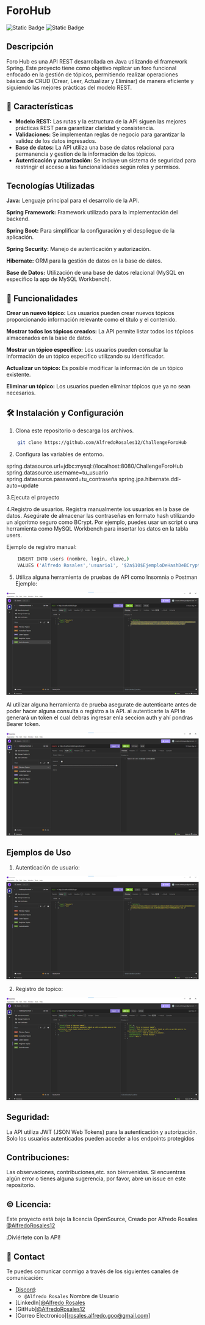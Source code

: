 # ForoHub
![Static Badge](https://img.shields.io/badge/release_date-january-green)
![Static Badge](https://img.shields.io/badge/Status-Under_review-purple)


## Descripción

Foro Hub es una API REST desarrollada en Java utilizando el framework Spring. 
Este proyecto tiene como objetivo replicar un foro funcional enfocado en la gestión de tópicos, permitiendo realizar operaciones básicas de CRUD (Crear, Leer, Actualizar y Eliminar) 
de manera eficiente y siguiendo las mejores prácticas del modelo REST.

## :pencil: Características

- **Modelo REST:** Las rutas y la estructura de la API siguen las mejores prácticas REST para garantizar claridad y consistencia.
- **Validaciones:** Se implementan reglas de negocio para garantizar la validez de los datos ingresados.
- **Base de datos:** La API utiliza una base de datos relacional para permanencia y gestion de la información de los tópicos.
- **Autenticación y autorización:** Se incluye un sistema de seguridad para restringir el acceso a las funcionalidades según roles y permisos.


## Tecnologías Utilizadas

**Java:** Lenguaje principal para el desarrollo de la API.

**Spring Framework:** Framework utilizado para la implementación del backend.

**Spring Boot:** Para simplificar la configuración y el despliegue de la aplicación.

**Spring Security:** Manejo de autenticación y autorización.

**Hibernate:** ORM para la gestión de datos en la base de datos.

**Base de Datos:** Utilización de una base de datos relacional (MySQL en especifico la app de MySQL Workbench).

## :scroll: Funcionalidades

**Crear un nuevo tópico:** Los usuarios pueden crear nuevos tópicos proporcionando información relevante como el título y el contenido.

**Mostrar todos los tópicos creados:** La API permite listar todos los tópicos almacenados en la base de datos.

**Mostrar un tópico específico:** Los usuarios pueden consultar la información de un tópico específico utilizando su identificador.

**Actualizar un tópico:** Es posible modificar la información de un tópico existente.

**Eliminar un tópico:** Los usuarios pueden eliminar tópicos que ya no sean necesarios.


## :hammer_and_wrench: Instalación y Configuración

1. Clona este repositorio o descarga los archivos.

```bash
    git clone https://github.com/AlfredoRosales12/ChallengeForoHub
``` 

2. Configura las variables de entorno.

spring.datasource.url=jdbc:mysql://localhost:8080/ChallengeForoHub
spring.datasource.username=tu_usuario
spring.datasource.password=tu_contraseña
spring.jpa.hibernate.ddl-auto=update

3.Ejecuta el proyecto

4.Registro de usuarios.
Registra manualmente los usuarios en la base de datos. Asegúrate de almacenar las contraseñas en formato hash utilizando un algoritmo seguro como BCrypt. Por ejemplo, puedes usar un script o una herramienta como MySQL Workbench para insertar los datos en la tabla users.

Ejemplo de registro manual:
```bash
    INSERT INTO users (nombre, login, clave,) 
    VALUES ('Alfredo Rosales','usuario1', '$2a$10$EjemploDeHashDeBCrypt');
``` 

5. Utiliza alguna herramienta de pruebas de API como Insomnia o Postman
Ejemplo:

![Imagen de la pagina](src/assets/img/readme/inicio_insomnia.png)

Al utilizar alguna herramienta de prueba asegurate de autenticarte antes de poder hacer alguna consulta o registro a la API.
al autenticarte la API te generará un token el cual debras ingresar enla seccion auth y ahí pondras Bearer token.

![Imagen de la pagina](src/assets/img/readme/ingresarToken.png)


## Ejemplos de Uso

1. Autenticación de usuario:

![Imagen de la pagina](src/assets/img/readme/autenticacion_token.png)

2. Registro de topico:

![Imagen de la pagina](src/assets/img/readme/registroTopico.png)




## Seguridad: 

La API utiliza JWT (JSON Web Tokens) para la autenticación y autorización. Solo los usuarios autenticados pueden acceder a los endpoints protegidos


## Contribuciones:

Las observaciones, contribuciones,etc.  son bienvenidas. Si encuentras algún error o tienes alguna sugerencia, por favor, abre un issue en este repositorio.

## :copyright: Licencia:

Este proyecto está bajo la licencia OpenSource, Creado por Alfredo Rosales [@AlfredoRosales12](https://github.com/AlfredoRosales12)

¡Diviértete con la API!

## :iphone: Contact

Te puedes comunicar conmigo a través de los siguientes canales de comunicación:

- [Discord](https://discord.com):
  - `@Alfredo Rosales` Nombre de Usuario
- [LinkedIn][@Alfredo Rosales](https://www.linkedin.com/in/alfredo-rosales-aguilar-5048b0264/)
- [GitHub][@AlfredoRosales12](https://github.com/AlfredoRosales12)
- [Correo Electronico][rosales.alfredo.goo@gmail.com]
